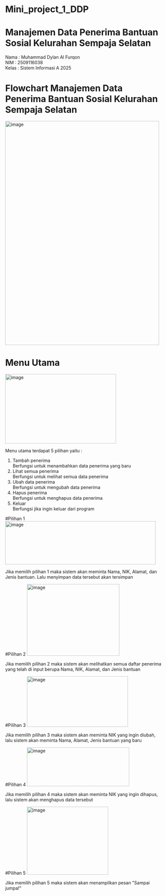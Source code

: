# Mini_project_1_DDP

# Manajemen Data Penerima Bantuan Sosial Kelurahan Sempaja Selatan
Nama : Muhammad Dylan Al Furqon <br>
NIM : 2509116038 <br>
Kelas : Sistem Informasi A 2025 <br>

# Flowchart Manajemen Data Penerima Bantuan Sosial Kelurahan Sempaja Selatan
<img width="489" height="709" alt="image" src="https://github.com/user-attachments/assets/74f979e0-4242-402e-827e-4c2fb91c757f" />

# Menu Utama
<img width="352" height="220" alt="image" src="https://github.com/user-attachments/assets/6511288d-36c9-4ef1-ad4d-aa041d3101e3" /> 

Menu utama terdapat 5 pilihan yaitu : <br>
1. Tambah penerima <br>
Berfungsi untuk menambahkan data penerima yang baru <br>
2. Lihat semua penerima <br>
Berfungsi untuk melihat semua data penerima <br>
3. Ubah data penerima <br>
Berfungsi untuk mengubah data penerima <br>
4. Hapus penerima <br>
Berfungsi untuk menghapus data penerima <br>
5. Keluar <br>
Berfungsi jika ingin keluar dari program <br>

#Pilihan 1
<img width="478" height="137" alt="image" src="https://github.com/user-attachments/assets/905eefbd-4d39-4386-b7e6-249e1f5b2ec7" /> <br>

Jika memilih pilihan 1 maka sistem akan meminta Nama, NIK, Alamat, dan Jenis bantuan. Lalu menyimpan data tersebut akan tersimpan <br>

#Pilihan 2
<img width="294" height="227" alt="image" src="https://github.com/user-attachments/assets/23a5eb5d-6fc6-4a8e-8783-1de311ac59c4" /> <br>

Jika memilih pilihan 2 maka sistem akan melihatkan semua daftar penerima yang telah di input berupa Nama, NIK, Alamat, dan Jenis bantuan <br>

#Pilihan 3
<img width="321" height="160" alt="image" src="https://github.com/user-attachments/assets/7cb081e4-d637-4b21-8dbd-a847840bb63d" /> <br>

Jika memilih pilihan 3 maka sistem akan meminta NIK yang ingin diubah, lalu sistem akan meminta Nama, Alamat, Jenis bantuan yang baru <br>

#Pilihan 4
<img width="325" height="123" alt="image" src="https://github.com/user-attachments/assets/17040622-eb23-43a7-8d22-aa5df7dd142b" /> <br>

Jika memilih pilihan 4 maka sistem akan meminta NIK yang ingin dihapus, lalu sistem akan menghapus data tersebut <br>

#Pilihan 5
<img width="258" height="215" alt="image" src="https://github.com/user-attachments/assets/4eff3f53-84b5-4698-b5b2-8e515c284097" /> <br>

Jika memilih pilihan 5 maka sistem akan menampilkan pesan "Sampai jumpa!" <br>
